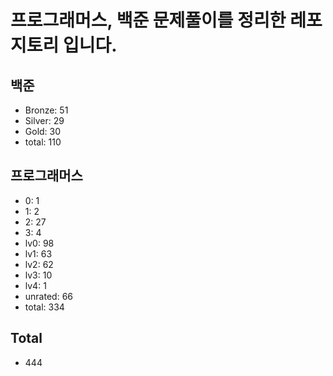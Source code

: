 # 프로그래머스, 백준 문제풀이를 정리한 레포지토리 입니다. 

## 백준
- Bronze: 51
- Silver: 29
- Gold: 30
- total: 110

## 프로그래머스
- 0: 1
- 1: 2
- 2: 27
- 3: 4
- lv0: 98
- lv1: 63
- lv2: 62
- lv3: 10
- lv4: 1
- unrated: 66
- total: 334

## Total
- 444

